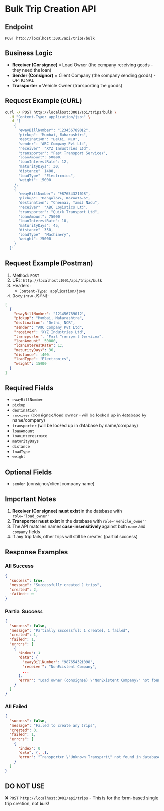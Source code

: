 # Bulk Trip Creation API

## Endpoint
```
POST http://localhost:3001/api/trips/bulk
```

## Business Logic
- **Receiver (Consignee)** = Load Owner (the company receiving goods - they need the loan)
- **Sender (Consignor)** = Client Company (the company sending goods) - OPTIONAL
- **Transporter** = Vehicle Owner (transporting the goods)

## Request Example (cURL)
```bash
curl -X POST http://localhost:3001/api/trips/bulk \
  -H "Content-Type: application/json" \
  -d '[
    {
      "ewayBillNumber": "123456789012",
      "pickup": "Mumbai, Maharashtra",
      "destination": "Delhi, NCR",
      "sender": "ABC Company Pvt Ltd",
      "receiver": "XYZ Industries Ltd",
      "transporter": "Fast Transport Services",
      "loanAmount": 50000,
      "loanInterestRate": 12,
      "maturityDays": 30,
      "distance": 1400,
      "loadType": "Electronics",
      "weight": 15000
    },
    {
      "ewayBillNumber": "987654321098",
      "pickup": "Bangalore, Karnataka",
      "destination": "Chennai, Tamil Nadu",
      "receiver": "ABC Logistics Ltd",
      "transporter": "Quick Transport Ltd",
      "loanAmount": 75000,
      "loanInterestRate": 10,
      "maturityDays": 45,
      "distance": 350,
      "loadType": "Machinery",
      "weight": 25000
    }
  ]'
```

## Request Example (Postman)
1. Method: `POST`
2. URL: `http://localhost:3001/api/trips/bulk`
3. Headers:
   - `Content-Type: application/json`
4. Body (raw JSON):
```json
[
  {
    "ewayBillNumber": "123456789012",
    "pickup": "Mumbai, Maharashtra",
    "destination": "Delhi, NCR",
    "sender": "ABC Company Pvt Ltd",
    "receiver": "XYZ Industries Ltd",
    "transporter": "Fast Transport Services",
    "loanAmount": 50000,
    "loanInterestRate": 12,
    "maturityDays": 30,
    "distance": 1400,
    "loadType": "Electronics",
    "weight": 15000
  }
]
```

## Required Fields
- `ewayBillNumber`
- `pickup`
- `destination`
- `receiver` (consignee/load owner - will be looked up in database by name/company)
- `transporter` (will be looked up in database by name/company)
- `loanAmount`
- `loanInterestRate`
- `maturityDays`
- `distance`
- `loadType`
- `weight`

## Optional Fields
- `sender` (consignor/client company name)

## Important Notes
1. **Receiver (Consignee) must exist** in the database with `role='load_owner'`
2. **Transporter must exist** in the database with `role='vehicle_owner'`
3. The API matches names **case-insensitively** against both `name` and `company` fields
4. If any trip fails, other trips will still be created (partial success)

## Response Examples

### All Success
```json
{
  "success": true,
  "message": "Successfully created 2 trips",
  "created": 2,
  "failed": 0
}
```

### Partial Success
```json
{
  "success": false,
  "message": "Partially successful: 1 created, 1 failed",
  "created": 1,
  "failed": 1,
  "errors": [
    {
      "index": 1,
      "data": {
        "ewayBillNumber": "987654321098",
        "receiver": "NonExistent Company",
        ...
      },
      "error": "Load owner (consignee) \"NonExistent Company\" not found in database"
    }
  ]
}
```

### All Failed
```json
{
  "success": false,
  "message": "Failed to create any trips",
  "created": 0,
  "failed": 1,
  "errors": [
    {
      "index": 0,
      "data": {...},
      "error": "Transporter \"Unknown Transport\" not found in database"
    }
  ]
}
```

## DO NOT USE
❌ `POST http://localhost:3001/api/trips` - This is for the form-based single trip creation, not bulk!
